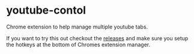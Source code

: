 # youtube-contol
Chrome extension to help manage multiple youtube tabs.

If you want to try this out checkout the [releases](/releases) and make sure you setup the hotkeys at the bottom of Chromes extension manager.
